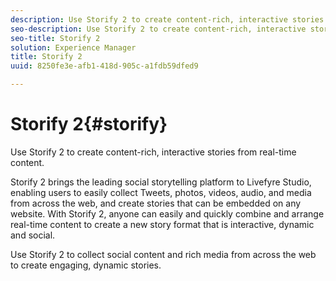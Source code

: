 ```yaml
---
description: Use Storify 2 to create content-rich, interactive stories from real-time content.
seo-description: Use Storify 2 to create content-rich, interactive stories from real-time content.
seo-title: Storify 2
solution: Experience Manager
title: Storify 2
uuid: 8250fe3e-afb1-418d-905c-a1fdb59dfed9

---
```


# Storify 2{#storify}

Use Storify 2 to create content-rich, interactive stories from real-time content.

Storify 2 brings the leading social storytelling platform to Livefyre Studio, enabling users to easily collect Tweets, photos, videos, audio, and media from across the web, and create stories that can be embedded on any website. With Storify 2, anyone can easily and quickly combine and arrange real-time content to create a new story format that is interactive, dynamic and social.

Use Storify 2 to collect social content and rich media from across the web to create engaging, dynamic stories. 

